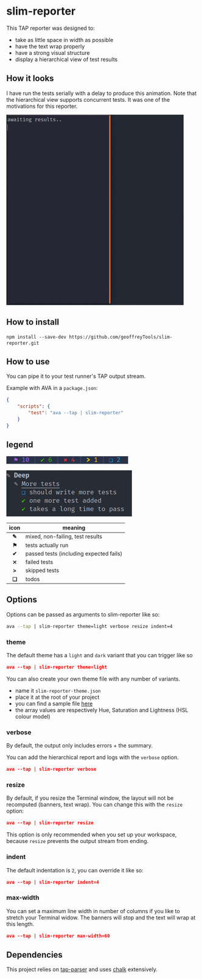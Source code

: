 # slim-reporter

This TAP reporter was designed to:

- take as little space in width as possible
- have the text wrap properly
- have a strong visual structure
- display a hierarchical view of test results

## How it looks
I have run the tests serially with a delay to produce this animation. Note that the hierarchical view supports concurrent tests. It was one of the motivations for this reporter.

![preview](./readme/preview.gif)

## How to install

```
npm install --save-dev https://github.com/geoffreyTools/slim-reporter.git
```


## How to use
You can pipe it to your test runner's TAP output stream.

Example with AVA in a `package.json`:
```json
{
    "scripts": {
        "test": "ava --tap | slim-reporter"
    }
}
```

## legend

![summary](./readme/summary.png)

![pen](./readme/pen.png)


|  icon  | meaning                                 |
|:------:|-----------------------------------------|
| **✎**  | mixed, non-failing, test results        |
| **⚑**  | tests actually run                      |
| **✔**  | passed tests (including expected fails) |
| **⨯**  | failed tests                            |
| **\>** | skipped tests                           |
| **❏**  | todos                                   |

## Options
Options can be passed as arguments to slim-reporter like so:
```bash
ava --tap | slim-reporter theme=light verbose resize indent=4
```

### theme
The default theme has a `light` and `dark` variant that you can trigger like so 
```json
ava --tap | slim-reporter theme=light
```
You can also create your own theme file with any number of variants.
- name it `slim-reporter-theme.json`
- place it at the root of your project
- you can find a sample file [here](./readme/slim-reporter-theme.json)
- the array values are respectively Hue, Saturation and Lightness (HSL colour model)

### verbose
By default, the output only includes errors + the summary.

You can add the hierarchical report and logs with the `verbose` option.
```json
ava --tap | slim-reporter verbose
```

### resize
By default, if you resize the Terminal window, the layout will not be recomputed (banners, text wrap). You can change this with the `resize` option:
```json
ava --tap | slim-reporter resize
```
This option is only recommended when you set up your workspace, because `resize` prevents the output stream from ending.

### indent
The default indentation is `2`, you can override it like so:
```json
ava --tap | slim-reporter indent=4
```

### max-width
You can set a maximum line width in number of columns if you like to stretch your Terminal widow. The banners will stop and the text will wrap at this length.
```json
ava --tap | slim-reporter max-width=60
```

## Dependencies

This project relies on [tap-parser](https://github.com/tapjs/tap-parser) and uses [chalk](https://github.com/chalk/chalk) extensively.
